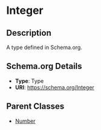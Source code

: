 # Integer

## Description
A type defined in Schema.org.

## Schema.org Details
- **Type**: Type
- **URI**: https://schema.org/Integer

## Parent Classes
- [Number](../Number.md)


